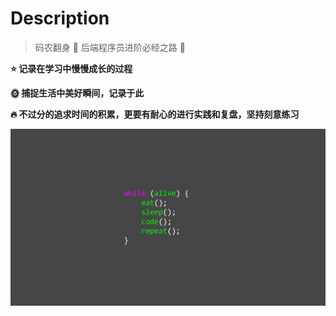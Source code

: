 # Description

> 码农翻身 🔔 后端程序员进阶必经之路 🔔

**⭐ 记录在学习中慢慢成长的过程**

**🌞 捕捉生活中美好瞬间，记录于此**

**🔥 不过分的追求时间的积累，更要有耐心的进行实践和复盘，坚持刻意练习**

![](_media/img/bg2.png ':size=80%')
